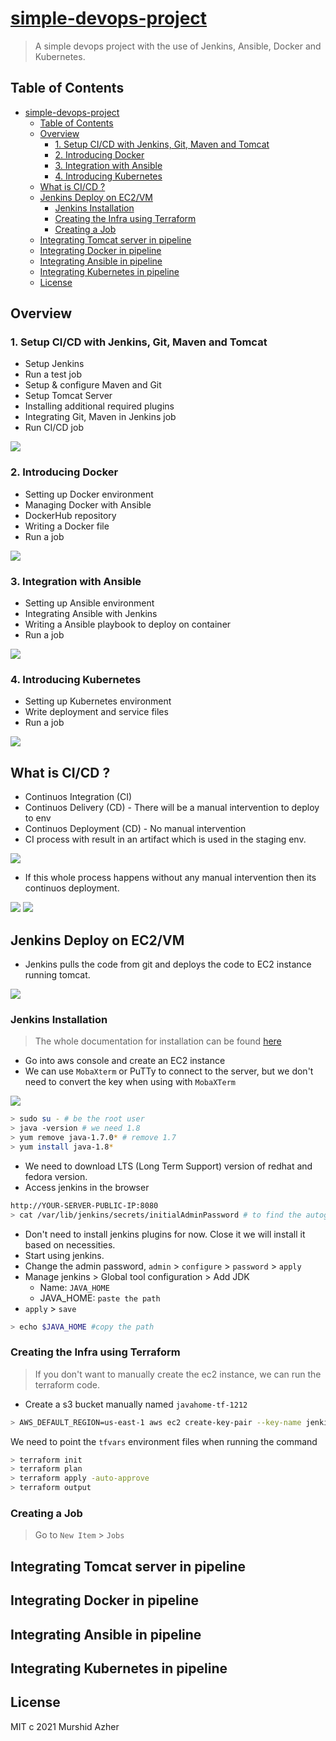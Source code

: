 # [simple-devops-project]()

> A simple devops project with the use of Jenkins, Ansible, Docker and Kubernetes.

## Table of Contents

- [simple-devops-project](#simple-devops-project)
  - [Table of Contents](#table-of-contents)
  - [Overview](#overview)
    - [1. Setup CI/CD with Jenkins, Git, Maven and Tomcat](#1-setup-cicd-with-jenkins-git-maven-and-tomcat)
    - [2. Introducing Docker](#2-introducing-docker)
    - [3. Integration with Ansible](#3-integration-with-ansible)
    - [4. Introducing Kubernetes](#4-introducing-kubernetes)
  - [What is CI/CD ?](#what-is-cicd-)
  - [Jenkins Deploy on EC2/VM](#jenkins-deploy-on-ec2vm)
    - [Jenkins Installation](#jenkins-installation)
    - [Creating the Infra using Terraform](#creating-the-infra-using-terraform)
    - [Creating a Job](#creating-a-job)
  - [Integrating Tomcat server in pipeline](#integrating-tomcat-server-in-pipeline)
  - [Integrating Docker in pipeline](#integrating-docker-in-pipeline)
  - [Integrating Ansible in pipeline](#integrating-ansible-in-pipeline)
  - [Integrating Kubernetes in pipeline](#integrating-kubernetes-in-pipeline)
  - [License](#license)

## Overview

### 1. Setup CI/CD with Jenkins, Git, Maven and Tomcat

- Setup Jenkins
- Run a test job
- Setup & configure Maven and Git
- Setup Tomcat Server
- Installing additional required plugins
- Integrating Git, Maven in Jenkins job
- Run CI/CD job

<img src="./docs/1.png"/>

### 2. Introducing Docker

- Setting up Docker environment
- Managing Docker with Ansible
- DockerHub repository
- Writing a Docker file
- Run a job

<img src="./docs/2.png"/>

### 3. Integration with Ansible

- Setting up Ansible environment
- Integrating Ansible with Jenkins
- Writing a Ansible playbook to deploy on container
- Run a job

<img src="./docs/3.png"/>

### 4. Introducing Kubernetes

- Setting up Kubernetes environment
- Write deployment and service files
- Run a job

<img src="./docs/4.png"/>

## What is CI/CD ?

- Continuos Integration (CI)
- Continuos Delivery (CD) - There will be a manual intervention to deploy to env
- Continuos Deployment (CD) - No manual intervention
- CI process with result in an artifact which is used in the staging env.

<img src="./docs/5.png"/>

- If this whole process happens without any manual intervention then its continuos deployment.
  
<img src="./docs/6.png"/>
<img src="./docs/7.png"/>

## Jenkins Deploy on EC2/VM

- Jenkins pulls the code from git and deploys the code to EC2 instance running tomcat.

<img src="./docs/9.png"/>

### Jenkins Installation

> The whole documentation for installation can be found [here](jenkins/01.jenkins_installation.MD)

- Go into aws console and create an EC2 instance
- We can use `MobaXterm` or PuTTy to connect to the server, but we don't need to convert the key when using with `MobaXTerm`

<img src="./docs/8.png"/>

```sh
> sudo su - # be the root user
> java -version # we need 1.8
> yum remove java-1.7.0* # remove 1.7
> yum install java-1.8*
```

- We need to download LTS (Long Term Support) version of redhat and fedora version.
- Access jenkins in the browser

```sh
http://YOUR-SERVER-PUBLIC-IP:8080
> cat /var/lib/jenkins/secrets/initialAdminPassword # to find the autogenerated password
```

- Don't need to install jenkins plugins for now. Close it we will install it based on necessities.
- Start using jenkins.
- Change the admin password, `admin` > `configure` > `password` > `apply` 
- Manage jenkins > Global tool configuration > Add JDK
  - Name: `JAVA_HOME`
  - JAVA_HOME: `paste the path`
- `apply` > `save`

```sh
> echo $JAVA_HOME #copy the path
```

### Creating the Infra using Terraform

> If you don't want to manually create the ec2 instance, we can run the terraform code.

- Create a s3 bucket manually named `javahome-tf-1212`

```sh
> AWS_DEFAULT_REGION=us-east-1 aws ec2 create-key-pair --key-name jenkins --query 'KeyMaterial' --output text > jenkins.pem
```

We need to point the `tfvars` environment files when running the command

```sh
> terraform init
> terraform plan 
> terraform apply -auto-approve
> terraform output
```

### Creating a Job

> Go to `New Item` > `Jobs`

## Integrating Tomcat server in pipeline

## Integrating Docker in pipeline

## Integrating Ansible in pipeline

## Integrating Kubernetes in pipeline

## License

MIT c 2021 Murshid Azher
